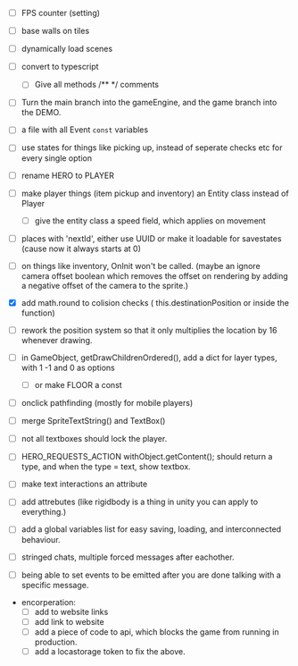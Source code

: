 - [ ] FPS counter (setting)
- [ ] base walls on tiles
- [ ] dynamically load scenes
- [ ] convert to typescript
    - [ ] Give all methods /** */ comments
- [ ] Turn the main branch into the gameEngine, and the game branch into the DEMO.
- [ ] a file with all Event `const` variables
- [ ] use states for things like picking up, instead of seperate checks etc for every single option
- [ ] rename HERO to PLAYER
- [ ] make player things (item pickup and inventory) an Entity class instead of Player
    - [ ] give the entity class a speed field, which applies on movement
- [ ] places with 'nextId', either use UUID or make it loadable for savestates (cause now it always starts at 0)
- [ ] on things like inventory, OnInit won't be called. (maybe an ignore camera offset boolean which removes the offset on rendering by adding a negative offset of the camera to the sprite.)
- [x] add math.round to colision checks ( this.destinationPosition or inside the function)
- [ ] rework the position system so that it only multiplies the location by 16 whenever drawing.
- [ ] in GameObject, getDrawChildrenOrdered(), add a dict for layer types, with 1 -1 and 0 as options
    - [ ] or make FLOOR a const
- [ ] onclick pathfinding (mostly for mobile players)
- [ ] merge SpriteTextString() and TextBox()
- [ ] not all textboxes should lock the player.
- [ ] HERO_REQUESTS_ACTION withObject.getContent(); should return a type, and when the type = text, show textbox.
- [ ] make text interactions an attribute

- [ ] add attrebutes (like rigidbody is a thing in unity you can apply to everything.)
- [ ] add a global variables list for easy saving, loading, and interconnected behaviour.
- [ ] stringed chats, multiple forced messages after eachother.
- [ ] being able to set events to be emitted after you are done talking with a specific message.

- encorperation:
    - [ ] add to website links
    - [ ] add link to website
    - [ ] add a piece of code to api, which blocks the game from running in production.
    - [ ] add a locastorage token to fix the above.